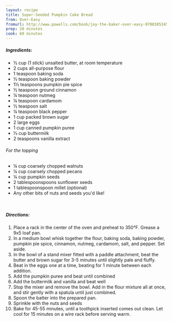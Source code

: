 ```yaml
---
layout: recipe
title: Super-Seeded Pumpkin Cake Bread
from: Over-Easy
fromurl: http://www.powells.com/book/joy-the-baker-over-easy-9780385345750/1-4
prep: 20 minutes
cook: 60 minutes
---
```


##### Ingredients:

* ½ cup (1 stick) unsalted butter, at room temperature
* 2 cups all-purpose flour
* 1 teaspoon baking soda
* ½ teaspoon baking powder
* 1½ teaspoons pumpkin pie spice
* ½ teaspoon ground cinnamon
* ¼ teaspoon nutmeg
* ¼ teaspoon cardamom
* ½ teaspoon salt
* ¼ teaspoon black pepper
* 1 cup packed brown sugar
* 2 large eggs
* 1 cup canned pumpkin puree
* ⅓ cup buttermilk
* 2 teaspoons vanilla extract

###### For the topping

* ¼ cup coarsely chopped walnuts
* ¼ cup coarsely chopped pecans
* ¼ cup pumpkin seeds
* 2 tablespoonspoons sunflower seeds
* 1 tablespoonspoon millet (optional)
* Any other bits of nuts and seeds you'd like!

<br>

##### Directions:

1. Place a rack in the center of the oven and preheat to 350°F. Grease a 9x5 loaf pan.
2. In a medium bowl whisk together the flour, baking soda, baking powder, pumpkin pie spice, cinnamon, nutmeg, cardamom, salt, and pepper. Set aside.
3. In the bowl of a stand mixer fitted with a paddle attachment, beat the butter and brown sugar for 3-5 minutes until slightly pale and fluffy.
4. Beat in the eggs one at a time, beating for 1 minute between each addition.
5. Add the pumpkin puree and beat until combined
6. Add the buttermilk and vanilla and beat well
7. Stop the mixer and remove the bowl. Add in the flour mixture all at once, and stir gently with a spatula until just combined.
8. Spoon the batter into the prepared pan. 
9. Sprinkle with the nuts and seeds
10. Bake for 45-55 minutes, until a toothpick inserted comes out clean. Let cool for 15 minutes on a wire rack before serving warm.
